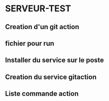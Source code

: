 # SERVEUR-TEST
## Creation d'un git action
## fichier pour run
## Installer du service sur le poste
## Creation du service gitaction
## Liste commande action


